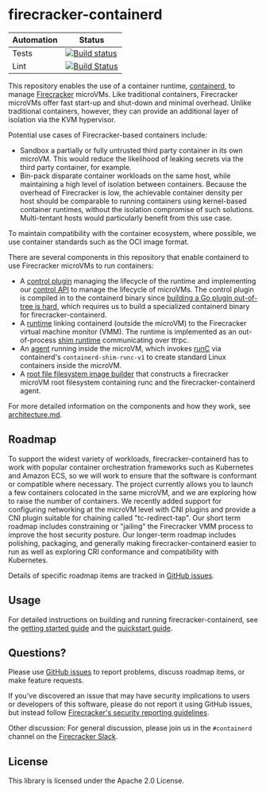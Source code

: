 # firecracker-containerd

| Automation | Status |
|------------|--------|
| Tests      | [![Build status](https://badge.buildkite.com/aab4ae547d5e5079a5915522e8cdb18492349aef67aae5a8c5.svg?branch=master)](https://buildkite.com/firecracker-microvm/firecracker-containerd)
| Lint       | [![Build Status](https://travis-ci.org/firecracker-microvm/firecracker-containerd.svg?branch=master)](https://travis-ci.org/firecracker-microvm/firecracker-containerd)

This repository enables the use of a container runtime,
[containerd](https://containerd.io), to manage
[Firecracker](https://github.com/firecracker-microvm/firecracker) microVMs.
Like traditional containers, Firecracker microVMs offer fast start-up and
shut-down and minimal overhead.  Unlike traditional containers, however, they
can provide an additional layer of isolation via the KVM hypervisor.

Potential use cases of Firecracker-based containers include:

* Sandbox a partially or fully untrusted third party container
  in its own microVM.  This would reduce the likelihood of
  leaking secrets via the third party container, for example.
* Bin-pack disparate container workloads on the same host,
  while maintaining a high level of isolation between containers.  Because
  the overhead of Firecracker is low, the achievable container
  density per host should be comparable to
  running containers using kernel-based container runtimes,
  without the isolation compromise of such solutions.  Multi-tentant
  hosts would particularly benefit from this use case.

To maintain compatibility with the container ecosystem, where possible, we use
container standards such as the OCI image format.

There are several components in this repository that enable containerd to use
Firecracker microVMs to run containers:

* A [control plugin](firecracker-control) managing the lifecycle of the
  runtime and implementing our [control API](proto/firecracker.proto) to
  manage the lifecycle of microVMs. The control plugin is compiled in to the
  containerd binary since [building a Go plugin out-of-tree is hard](https://github.com/golang/go/issues/20481),
  which requires us to build a specialized containerd binary for
  firecracker-containerd.
* A [runtime](runtime) linking containerd (outside the microVM) to the
  Firecracker virtual machine monitor (VMM).  The runtime is implemented as an
  out-of-process
  [shim runtime](https://github.com/containerd/containerd/issues/2426)
  communicating over ttrpc.
* An [agent](agent) running inside the microVM, which invokes
  [runC](https://runc.io) via containerd's `containerd-shim-runc-v1`
  to create standard Linux containers inside the microVM.
* A [root file filesystem image builder](tools/image-builder) that
  constructs a firecracker microVM root filesystem containing runc and
  the firecracker-containerd agent.

For more detailed information on the components and how they work, see
[architecture.md](docs/architecture.md).

## Roadmap

To support the widest variety of workloads, firecracker-containerd has to work
with popular container orchestration frameworks such as Kubernetes and Amazon
ECS, so we will work to ensure that the software is conformant or compatible
where necessary.  The project currently allows you to launch a few containers
colocated in the same microVM, and we are exploring how to raise the number of
containers.  We recently added support for configuring networking at the microVM
level with CNI plugins and provide a CNI plugin suitable for chaining called
"tc-redirect-tap".  Our short term roadmap includes constraining or "jailing"
the Firecracker VMM process to improve the host security posture.  Our
longer-term roadmap includes polishing, packaging, and generally making
firecracker-containerd easier to run as well as exploring CRI conformance and
compatibility with Kubernetes.

Details of specific roadmap items are tracked in [GitHub
issues](https://github.com/firecracker-microvm/firecracker-containerd/issues).

## Usage

For detailed instructions on building and running
firecracker-containerd, see the
[getting started guide](docs/getting-started.md) and the
[quickstart guide](docs/quickstart.md).

## Questions?

Please use [GitHub
issues](https://github.com/firecracker-microvm/firecracker-containerd/issues) to
report problems, discuss roadmap items, or make feature requests.

If you've discovered an issue that may have security implications to
users or developers of this software, please do not report it using
GitHub issues, but instead follow
[Firecracker's security reporting
guidelines](https://github.com/firecracker-microvm/firecracker/blob/master/SECURITY-POLICY.md).

Other discussion: For general discussion, please join us in the `#containerd`
channel on the [Firecracker Slack](https://join.slack.com/t/firecracker-microvm/shared_invite/zt-oxbm7tqt-GLlze9zZ7sdRSDY6OnXXHg).

## License

This library is licensed under the Apache 2.0 License.
